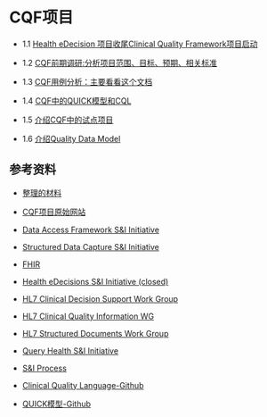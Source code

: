 # CQF项目

* 1.1 [Health eDecision 项目收尾Clinical Quality Framework项目启动](Kickoff.md)

* 1.2 [CQF前期调研:分析项目范围、目标、预期、相关标准](Charter.md)

* 1.3 [CQF用例分析：主要看看这个文档](Clinical-Quality-Framework-Use-Cases.md)

* 1.4 [CQF中的QUICK模型和CQL](Clinical-Quality-Framework-Implementation.md)

* 1.5 [介绍CQF中的试点项目](Clinical-Quality-Framework-Pilots.md)  

* 1.6 [介绍Quality Data Model](QualityDataModel.md)  

## 参考资料

-  [整理的材料](material/)

-  [CQF项目原始网站](http://wiki.siframework.org/Clinical+Quality+Framework+Initiative)

- [Data Access Framework S&I Initiative](http://wiki.siframework.org/Data+Access+Framework+Homepage)

- [Structured Data Capture S&I Initiative](http://wiki.siframework.org/Structured+Data+Capture+Initiative)

- [FHIR](http://www.hl7.org/implement/standards/fhir/)

- [Health eDecisions S&I Initiative (closed)](http://wiki.siframework.org/Health+eDecisions+Homepage)

- [HL7 Clinical Decision Support Work Group](https://www.hl7.org/Special/committees/dss/index.cfm)

- [HL7 Clinical Quality Information WG](http://www.hl7.org/Special/committees/cqi/index.cfm)

- [HL7 Structured Documents Work Group](http://www.hl7.org/special/Committees/structure/index.cfm)

- [Query Health S&I Initiative](http://wiki.siframework.org/Query+Health)

- [S&I Process](http://wiki.siframework.org/Getting+Started+as+a+Volunteer)

- [Clinical Quality Language-Github](https://github.com/cqframework/clinical_quality_language)

- [QUICK模型-Github](https://github.com/cqframework/OneModel)
